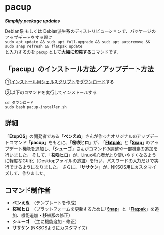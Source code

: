 # pacup

***Simplify package updates***

Debian系 もしくは Debian派生系のディストリビューションで、パッケージのアップデートをする際に  
`sudo apt update && sudo apt full-upgrade && sudo apt autoremove && sudo snap refresh && flatpak update`  
と入力するのを `pacup` として**大幅に短縮する**コマンドです.

## 「pacup」のインストール方法／アップデート方法

①[インストール用シェルスクリプト](https://dl.dropboxusercontent.com/s/2lutkal30bnq3rx/pacup-installer.sh?dl=1)を[ダウンロード](https://dl.dropboxusercontent.com/s/2lutkal30bnq3rx/pacup-installer.sh?dl=1)する

②以下のコマンドを実行してインストールする
```
cd ダウンロード
sudo bash pacup-installer.sh
```

## 詳細

「**EtupOS**」の開発者である「**ペンえぬ**」さんが作ったオリジナルのアップデートコマンド「**pacup**」をもとに、「**桜咲ヒロ**」が、 ｢[**Flatpak**](https://flatpak.org)｣ と ｢[**Snap**](https://snapcraft.io)｣ のアップデート機能を追加し、「**シューゴ**」さんがコマンドの調整や一部機能の追加を行いました。
そして、「**桜咲ヒロ**」が、Linux初心者がより使いやすくなるように軽度なGUI化（Desktopファイルの追加）を行い、パスワードの入力だけで実行できるようになりました。
さらに、「**ササケン**」が、NKSOS用にカスタマイズして、作りました。

## コマンド制作者

- **ペンえぬ**　（テンプレートを作成）
- **桜咲ヒロ**　（プラットフォームを更新するために｢[**Snap**](https://snapcraft.io)」と「[**Flatpak**](https://flatpak.org)」を追加、機能追加・移植版の修正）
- **シューゴ**　（主に機能追加・修正）
- **ササケン** (NKSOSようにカスタマイズ)
